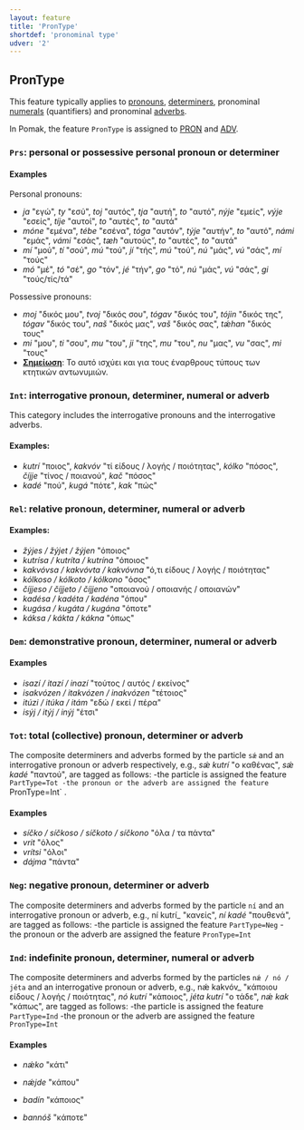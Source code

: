 ```yaml
---
layout: feature
title: 'PronType'
shortdef: 'pronominal type'
udver: '2'
---
```


## PronType

This feature typically applies to [pronouns](../../u/pos/PRON), [determiners](../../upos/DET), pronominal [numerals](../../u/pos/NUM) (quantifiers)
 and pronominal [adverbs](../../u/pos/ADV).

In Pomak, the feature `PronType` is assigned to [PRON]() and [ADV](). 

### <a name="Prs">`Prs`</a>: personal or possessive personal pronoun or determiner

#### Examples

Personal pronouns:
* _ja_ "εγώ", _ty_ "εσύ", _toj_ "αυτός", _tja_ "αυτή", _to_ "αυτό", _nýje_ "εμείς", _výje_ "εσείς", _tíje_ "αυτοί", _to_ "αυτές", _to_ "αυτά"
* _móne_ "εμένα", _tébe_ "εσένα", _tóga_ "αυτόν", _týje_ "αυτήν", _to_ "αυτό", _námi_ "εμάς", _vámi_ "εσάς", _tæh_ "αυτούς", _to_ "αυτές", _to_ "αυτά"
* _mí_ "μού", _tí_ "σού", _mú_ "τού", _jí_ "τής", _mú_ "τού", _nú_ "μάς", _vú_ "σάς", _mí_ "τούς"
* _mó_ "μέ", _tó_ "σέ", _go_ "τόν", _jé_ "τήν", _go_ "τό", _nú_ "μάς", _vú_ "σάς", _gi_ "τούς/τίς/τά"

Possessive pronouns:
* _moj_ "δικός μου", _tvoj_ "δικός σου", _tógav_ "δικός του", _tójin_ "δικός της", _tógav_ "δικός του", _naš_ "δικός μας", _vaš_ "δικός σας", _tǽhan_ "δικός τους"
* _mi_ "μου", _ti_ "σου", _mu_ "του", _ji_ "της", _mu_ "του", _nu_ "μας", _vu_ "σας", _mi_ "τους"
* <b><u>Σημείωση</u></b>: Το αυτό ισχύει και για τους έναρθρους τύπους των κτητικών αντωνυμιών.


<!--### <a name="Rcp">`Rcp`</a>: reciprocal pronoun

#### Examples

The feature `Rcp`.-->


### <a name="Int">`Int`</a>: interrogative pronoun, determiner, numeral or adverb

This category includes the interrogative pronouns and the interrogative adverbs.


#### Examples: 

* _kutrí_ "ποιος", _kakvóv_ "τί είδους / λογής / ποιότητας", _kólko_ "πόσος", _číjje_ "τίνος / ποιανού", _kač_ "πόσος"
* _kadé_ "πού", _kugá_ "πότε", _kak_ "πώς"

### <a name="Rel">`Rel`</a>: relative pronoun, determiner, numeral or adverb


#### Examples: 

* _žýjes / žýjet / žýjen_ "όποιος"
* _kutrísa / kutríta / kutrína_ "όποιος"
* _kakvóvsa / kakvóvta / kakvóvna_ "ό,τι είδους / λογής / ποιότητας"
* _kólkoso / kólkoto / kólkono_ "όσος"
* _číjjeso / číjjeto / číjjeno_ "οποιανού / οποιανής / οποιανών"
* _kadésa / kadéta / kadéna_ "όπου"
* _kugása / kugáta / kugána_ "όποτε"
* _káksa / kákta / kákna_ "όπως"

### <a name="Dem">`Dem`</a>: demonstrative pronoun, determiner, numeral or adverb


#### Examples

* _isazí / itazí / inazí_ "τούτος / αυτός / εκείνος"
* _isakvózen / itakvózen / inakvózen_ "τέτοιος"
* _itúzi / itúka / itám_ "εδώ / εκεί / πέρα"
* _isýj / itýj / inýj_ "έτσι"


### <a name="Tot">`Tot`</a>: total (collective) pronoun, determiner or adverb

<!--Ritvan are these pronouns or determiners?-->

The composite determiners and adverbs  formed by the particle `sǽ` and an interrogative pronoun or adverb respectively, e.g., _sǽ kutrí_ "ο καθένας", _sǽ kadé_ "παντού", are tagged as follows:
-the particle is assigned the feature `PartType=Tot
-the pronoun or the adverb are assigned the feature `PronType=Int` 
.

#### Examples

* _síčko / síčkoso / síčkoto / síčkono_ "όλα / τα πάντα"
* _vrit_ "όλος"
* _vrítsi_ "όλοι"
* _dájma_ "πάντα"

### <a name="Neg">`Neg`</a>: negative pronoun, determiner or adverb

<!--Ritvan are these pronouns or determiners?-->


The composite determiners and adverbs formed by the particle `ní` and an interrogative pronoun or adverb, e.g., ní kutrí_ "κανείς", _ní kadé_ "πουθενά", are tagged as follows:
-the particle is assigned the feature `PartType=Neg`
-the pronoun or the adverb are assigned the feature `PronType=Int` 

### <a name="Ind">`Ind`</a>: indefinite pronoun, determiner, numeral or adverb

<!--Ritvan are these pronouns or determiners?-->


The composite determiners and adverbs formed by the particles `nǽ / nó / jéta`  and an interrogative pronoun or adverb, e.g., nǽ kakvóv_ "κάποιου είδους / λογής / ποιότητας",
 _nó kutrí_ "κάποιος", _jéta kutrí_ "ο τάδε", _nǽ kak_ "κάπως", are tagged as follows:
-the particle is assigned the feature `PartType=Ind`
-the pronoun or the adverb are assigned the feature `PronType=Int` 

#### Examples

* _nǽko_ "κάτι"
* _nǽjde_ "κάπου"

* _badín_ "κάποιος"
* _bannóš_ "κάποτε"

<!-- Interlanguage links updated Pá kvě 14 11:08:39 CEST 2021 -->
